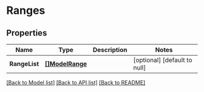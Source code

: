 # Ranges

## Properties
Name | Type | Description | Notes
------------ | ------------- | ------------- | -------------
**RangeList** | [**[]ModelRange**](Range.md) |  | [optional] [default to null]

[[Back to Model list]](../README.md#documentation-for-models) [[Back to API list]](../README.md#documentation-for-api-endpoints) [[Back to README]](../README.md)


